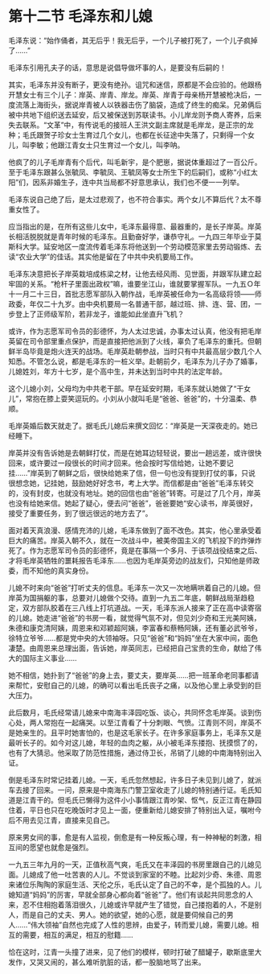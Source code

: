 # 第十二节 毛泽东和儿媳

毛泽东说：“始作俑者，其无后乎！我无后乎，一个儿子被打死了，一个儿子疯掉了……”

毛泽东引用孔夫子的话，意思是说倡导做坏事的人，是要没有后嗣的！

其实，毛泽东并没有断子，更没有绝孙。诅咒和迷信，原都是不会应验的。他跟杨开慧女士有三个儿子：岸英、岸青、岸龙。岸英、岸青于母亲杨开慧被枪决后，一度流落上海街头，据说岸青被人以铁器击伤了脑袋，造成了终生的痴呆。兄弟俩后被中共地下组织送去延安，后又被保送到苏联读书。小儿岸龙则予商人寄养，后来失去联系。“文革”中，有传说毛的接班人王洪文副主席就是毛岸龙，是正宗的龙种；毛氏跟贺子珍女士生育过几个女儿，也都在长征途中失落了，只剩得一个女儿，叫李敏；他跟江青女士只生育过一个女儿，叫李呐。

他疯了的儿子毛岸青有个后代，叫毛新宇，是个肥崽，据说体重超过了一百公斤。至于毛泽东跟甚么张毓凤、李毓凤、王毓凤等女士所生下的后嗣们，或称“小红太阳”们，因系非婚生子，连中共当局都不好意思承认，我们也不便一一列举。

毛泽东说自己绝了后，是太过悲观了，也不符合事实。两个女儿不算后代？太不尊重女性了。

应当指出的是，在所有这些儿女中，毛泽东最得意、最器重的，是长子岸英。岸英长相活脱脱就是青年时候的毛泽东。且勤奋好学，谦恭守礼。一九四三年毕业于莫斯科大学。延安地区一度流传着毛泽东将他送到一个劳动模范家里去劳动锻炼、去读“农业大学”的佳话。其实他是留在了中共中央机要局工作。

毛泽东决意把长子岸英栽培成栋梁之材，让他去经风雨、见世面，并跟军队建立起牢固的关系。“枪杆子里面出政权”嘛，谁要坐江山，谁就要掌握军队。一九五Ｏ年十一月二十三日，首批志愿军部队入朝作战，毛岸英被任命为一名高级将领——师政委，年仅二十九岁。由中央机要局一名普通干部，越过班、排、连、营、团，一步登上了正师级军阶，若非龙子，谁能如此坐直升飞机？

或许，作为志愿军司令员的彭德怀，为人太过忠诚，办事太过认真，他没有把毛岸英留在司令部里重点保护，而是直接把他派到了火线，辜负了毛泽东的重托。但朝鲜半岛毕竟是炮火连天的战场。毛岸英赴朝参战，当时只有中共最高层少数几个人知悉。不管怎么说，都是毛泽东的一桩义举。赴朝前夕，毛泽东为儿子办了婚事，儿媳姓刘，年方十七岁，是个高中生，并未达到当时中共的法定年龄。

这个儿媳小刘，父母均为中共老干部。早在延安时期，毛泽东就认她做了“干女儿”，常抱在膝上耍笑逗玩的。小刘从小就叫毛是“爸爸、爸爸”的，十分温柔、恭顺。

毛岸英婚后数天就走了。据毛氏儿媳后来撰文回忆：“岸英是一天深夜走的。她已经睡下。

岸英并没有告诉她是去朝鲜打仗，而是在她耳边轻轻说，要出一趟远差，或许很快回来，或许要过一段很长的时间才回来。他会按时写信给她，让她不要记挂……”岸英到了朝鲜之后，很快给她来了信，但一句也没有提到打仗的事，只说很想念她，记挂她，鼓励她好好念书，考上大学。而信都是由“爸爸”毛泽东转交的，没有封皮，也就没有地址。她的回信也由“爸爸”转寄。可是过了几个月，岸英也没有给她来信。她起了疑心，便去问“爸爸”，爸爸要她“安心读书，岸英很好，接受了重要任务，到了很远很远的地方去了”。

面对着天真浪漫、感情充沛的儿媳，毛泽东做到了面不改色。其实，他心里承受着巨大的痛苦。岸英入朝不久，就在一次战斗中，被美帝国主义的飞机投下的炸弹炸死了。作为志愿军司令员的彭德怀，竟是在事隔一个多月、于该项战役结束之后、才将毛岸英牺牲的噩耗报告毛泽东……也因为毛岸英旁边的战友们，只知他是师政委，而不知他的真实身份。

儿媳不时来向“爸爸”打听丈夫的信息。毛泽东一次又一次地瞒哄着自己的儿媳。但岸英为国捐躯的事，总要对儿媳做个交待。直到一九五二年底，朝鲜战局渐趋稳定，双方部队胶着在三八线上打坑道战。一天，毛泽东派人接来了正在高中读寄宿的儿媳。她走进“爸爸”的书房一看，就觉得气氛不对，但见刘少奇和王光美阿姨，朱德和康克清阿姨，周恩来和邓颖超阿姨，李富春和蔡畅阿姨，还有董必武爷爷，徐特立爷爷……都是党中央的大领袖呀。只见“爸爸”和“妈妈”坐在大家中间，面色凄楚。由周恩来总理出面，告诉她，岸英同志，已经把自己宝贵的生命，献给了伟大的国际主义事业……

她不相信，她扑到了“爸爸”的身上去，要丈夫，要岸英……把一班革命老同事都请来帮忙，安慰自己的儿媳，的确可以看出毛氏丧子之痛，以及他心里上承受到的巨大压力。

此后数月，毛氏经常请儿媳来中南海丰泽园吃饭、谈心，共同怀念毛岸英。谈到伤心处，两人常抱在一起痛哭。以至江青看了十分刺眼、气愤。江青则不同，岸英不是她亲生的。且平时她害怕的，也是这毛家长子。在许多家庭事务上，毛泽东又是最听长子的。如今对这儿媳，年轻的血肉之躯，从小被毛泽东搂抱、抚摸惯了的，也有了大猜忌。他采取了防范性措施，通过侍卫长，吊销了儿媳的中南海特别出入证。

倒是毛泽东时常记挂着儿媳。一天，毛氏忽然想起，许多日子未见到儿媳了，就派车去接了回来。一问，原来是中南海东门警卫室收走了儿媳的特别通行证。毛氏知道是江青干的。但毛氏已懒得为这件小小事情跟江青吵架、怄气，反正江青在静园住着，平日也只在吃晚饭时才见上一面，便重新给儿媳安排了特别出入证，嘱咐今后不用去见江青，直接来见自己。

原来男女间的事，愈是有人监视，倒愈是有一种反叛心理，有一种神秘的刺激，相互间的愿望也就愈是强烈。

一九五三年九月的一天，正值秋高气爽，毛氏又在丰泽园的书房里跟自己的儿媳见面。儿媳成了他一吐苦衷的人儿。不觉谈到家室的不睦。比起刘少奇、朱德、周恩来诸位乐陶陶的家庭生活、天伦之乐，毛氏认定了自己的不幸，是个孤独的人。儿媳知道“妈妈”的厉害，早就全部身心都向着“爸爸”了。他们有谈起共同思念的人来，忍不住相抱着落泪很久，儿媳或许早就产生了错觉，自己搂抱着的人，不是别人，而是自己的丈夫、男人。她的欲望，她的心愿，就是要伺候自己的男人……“伟大领袖”自然也完成了人性的思辨，由爱子，转而爱儿媳，需要儿媳。相互的需要，相互的满足，相互的慰籍……

恰在这时，江青一头撞了进来，见了他们的模样，顿时打破了醋罐子，歇斯底里大发作，又哭又闹的，甚么难听肮脏的话，都一股脑地骂了出来。
